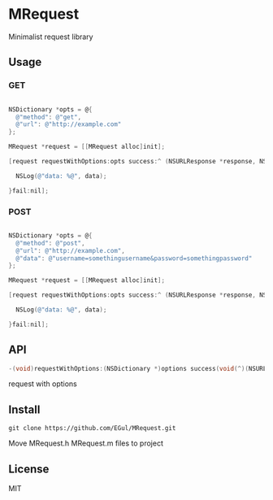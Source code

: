 # MRequest
Minimalist request library

## Usage
### GET
```objective-c

NSDictionary *opts = @{
  @"method": @"get",
  @"url": @"http://example.com"
};

MRequest *request = [[MRequest alloc]init];

[request requestWithOptions:opts success:^ (NSURLResponse *response, NSData *data) {

  NSLog(@"data: %@", data);

}fail:nil];

```
### POST
```objective-c

NSDictionary *opts = @{
  @"method": @"post",
  @"url": @"http://example.com",
  @"data": @"username=somethingusername&password=somethingpassword"
};

MRequest *request = [[MRequest alloc]init];

[request requestWithOptions:opts success:^ (NSURLResponse *response, NSData *data) {

  NSLog(@"data: %@", data);

}fail:nil];

```

## API
```objective-c
-(void)requestWithOptions:(NSDictionary *)options success(void(^)(NSURLResponse *, NSData *))successBlock fail:(void(^)(NSURLRespones *, NSError *))failBlock;
```
request with options

## Install
```
git clone https://github.com/EGul/MRequest.git
```
Move MRequest.h MRequest.m files to project

## License
MIT
